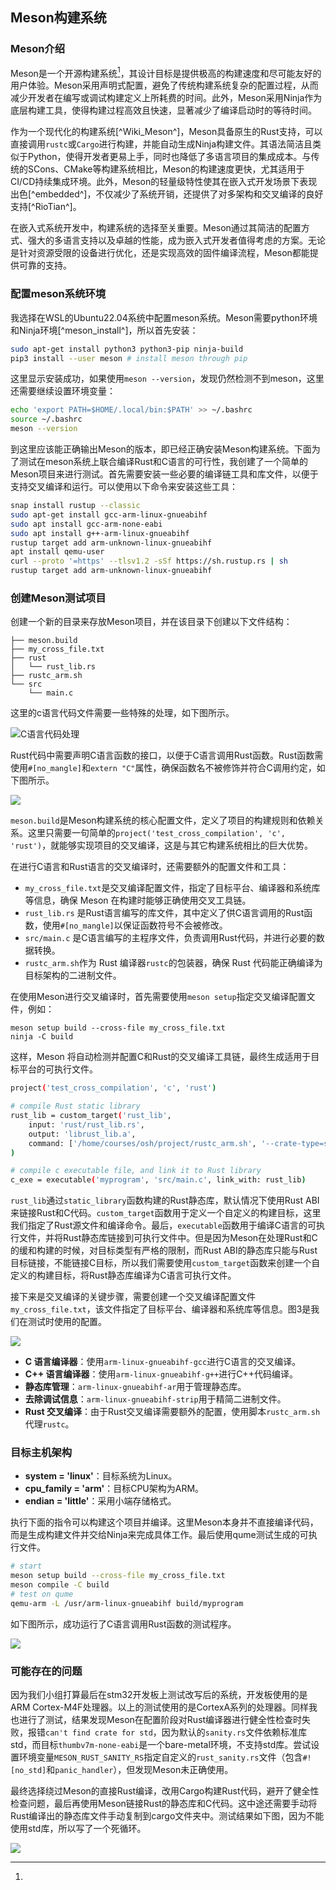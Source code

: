 <!--这部分专门用来介绍Meson系统-->

## Meson构建系统

### Meson介绍

Meson是一个开源构建系统[^meson_system^]，其设计目标是提供极高的构建速度和尽可能友好的用户体验。Meson采用声明式配置，避免了传统构建系统复杂的配置过程，从而减少开发者在编写或调试构建定义上所耗费的时间。此外，Meson采用Ninja作为底层构建工具，使得构建过程高效且快速，显著减少了编译启动时的等待时间。

作为一个现代化的构建系统[^Wiki_Meson^]，Meson具备原生的Rust支持，可以直接调用`rustc`或`Cargo`进行构建，并能自动生成Ninja构建文件。其语法简洁且类似于Python，使得开发者更易上手，同时也降低了多语言项目的集成成本。与传统的SCons、CMake等构建系统相比，Meson的构建速度更快，尤其适用于CI/CD持续集成环境。此外，Meson的轻量级特性使其在嵌入式开发场景下表现出色[^embedded^]，不仅减少了系统开销，还提供了对多架构和交叉编译的良好支持[^RioTian^]。

在嵌入式系统开发中，构建系统的选择至关重要。Meson通过其简洁的配置方式、强大的多语言支持以及卓越的性能，成为嵌入式开发者值得考虑的方案。无论是针对资源受限的设备进行优化，还是实现高效的固件编译流程，Meson都能提供可靠的支持。

### 配置meson系统环境

我选择在WSL的Ubuntu22.04系统中配置meson系统。Meson需要python环境和Ninja环境[^meson_install^]，所以首先安装：

```bash
sudo apt-get install python3 python3-pip ninja-build
pip3 install --user meson # install meson through pip
```

这里显示安装成功，如果使用`meson --version`，发现仍然检测不到meson，这里还需要继续设置环境变量：

```bash
echo 'export PATH=$HOME/.local/bin:$PATH' >> ~/.bashrc
source ~/.bashrc
meson --version
```

到这里应该能正确输出Meson的版本，即已经正确安装Meson构建系统。下面为了测试在meson系统上联合编译Rust和C语言的可行性，我创建了一个简单的Meson项目来进行测试。首先需要安装一些必要的编译链工具和库文件，以便于支持交叉编译和运行。可以使用以下命令来安装这些工具：

```bash
snap install rustup --classic
sudo apt-get install gcc-arm-linux-gnueabihf
sudo apt install gcc-arm-none-eabi
sudo apt install g++-arm-linux-gnueabihf
rustup target add arm-unknown-linux-gnueabihf
apt install qemu-user
curl --proto '=https' --tlsv1.2 -sSf https://sh.rustup.rs | sh
rustup target add arm-unknown-linux-gnueabihf
```

### 创建Meson测试项目

创建一个新的目录来存放Meson项目，并在该目录下创建以下文件结构：

```
├── meson.build
├── my_cross_file.txt
├── rust
│   └── rust_lib.rs
├── rustc_arm.sh
└── src
    └── main.c
```

这里的c语言代码文件需要一些特殊的处理，如下图所示。

![C语言代码处理](img/c_test.png)

Rust代码中需要声明C语言函数的接口，以便于C语言调用Rust函数。Rust函数需使用`#[no_mangle]`和`extern "C"`属性，确保函数名不被修饰并符合C调用约定，如下图所示。

![](img/rust_test.png)

`meson.build`是Meson构建系统的核心配置文件，定义了项目的构建规则和依赖关系。这里只需要一句简单的`project('test_cross_compilation', 'c', 'rust')`，就能够实现项目的交叉编译，这是与其它构建系统相比的巨大优势。

在进行C语言和Rust语言的交叉编译时，还需要额外的配置文件和工具：

- `my_cross_file.txt`是交叉编译配置文件，指定了目标平台、编译器和系统库等信息，确保 Meson 在构建时能够正确使用交叉工具链。
- `rust_lib.rs` 是Rust语言编写的库文件，其中定义了供C语言调用的Rust函数，使用`#[no_mangle]`以保证函数符号不会被修改。
- `src/main.c` 是C语言编写的主程序文件，负责调用Rust代码，并进行必要的数据转换。
- `rustc_arm.sh`作为 Rust 编译器`rustc`的包装器，确保 Rust 代码能正确编译为目标架构的二进制文件。

在使用Meson进行交叉编译时，首先需要使用`meson setup`指定交叉编译配置文件，例如：

```
meson setup build --cross-file my_cross_file.txt
ninja -C build
```

这样，Meson 将自动检测并配置C和Rust的交叉编译工具链，最终生成适用于目标平台的可执行文件。

```bash
project('test_cross_compilation', 'c', 'rust')

# compile Rust static library
rust_lib = custom_target('rust_lib',
    input: 'rust/rust_lib.rs',
    output: 'librust_lib.a',
    command: ['/home/courses/osh/project/rustc_arm.sh', '--crate-type=staticlib', '-o', '@OUTPUT@', '@INPUT@']
)

# compile c executable file, and link it to Rust library
c_exe = executable('myprogram', 'src/main.c', link_with: rust_lib)
```

`rust_lib`通过`static_library`函数构建的Rust静态库，默认情况下使用Rust ABI来链接Rust和C代码。`custom_target`函数用于定义一个自定义的构建目标，这里我们指定了Rust源文件和编译命令。最后，`executable`函数用于编译C语言的可执行文件，并将Rust静态库链接到可执行文件中。但是因为Meson在处理Rust和C的缓和构建的时候，对目标类型有严格的限制，而Rust ABI的静态库只能与Rust目标链接，不能链接C目标，所以我们需要使用`custom_target`函数来创建一个自定义的构建目标，将Rust静态库编译为C语言可执行文件。

接下来是交叉编译的关键步骤，需要创建一个交叉编译配置文件`my_cross_file.txt`，该文件指定了目标平台、编译器和系统库等信息。图3是我们在测试时使用的配置。

![](img/cross_set.png)

- **C 语言编译器**：使用`arm-linux-gnueabihf-gcc`进行C语言的交叉编译。
- **C++ 语言编译器**：使用`arm-linux-gnueabihf-g++`进行C++代码编译。
- **静态库管理**：`arm-linux-gnueabihf-ar`用于管理静态库。
- **去除调试信息**：`arm-linux-gnueabihf-strip`用于精简二进制文件。
- **Rust 交叉编译**：由于Rust交叉编译需要额外的配置，使用脚本`rustc_arm.sh`代理`rustc`。

### 目标主机架构

- **system = 'linux'**：目标系统为Linux。
- **cpu_family = 'arm'**：目标CPU架构为ARM。
- **endian = 'little'**：采用小端存储格式。

执行下面的指令可以构建这个项目并编译。这里Meson本身并不直接编译代码，而是生成构建文件并交给Ninja来完成具体工作。最后使用qume测试生成的可执行文件。

```bash
# start
meson setup build --cross-file my_cross_file.txt
meson compile -C build
# test on qume
qemu-arm -L /usr/arm-linux-gnueabihf build/myprogram
```

如下图所示，成功运行了C语言调用Rust函数的测试程序。

![](img/meson_result.png)

### 可能存在的问题

因为我们小组打算最后在stm32开发板上测试改写后的系统，开发板使用的是ARM Cortex-M4F处理器。以上的测试使用的是CortexA系列的处理器。同样我也进行了测试，结果发现Meson在配置阶段对Rust编译器进行健全性检查时失败，报错`can't find crate for std`，因为默认的`sanity.rs`文件依赖标准库std，而目标`thumbv7m-none-eabi`是一个bare-metal环境，不支持std库。尝试设置环境变量`MESON_RUST_SANITY_RS`指定自定义的`rust_sanity.rs`文件（包含`#![no_std]`和`panic_handler`），但发现Meson未正确使用。

最终选择绕过Meson的直接Rust编译，改用Cargo构建Rust代码，避开了健全性检查问题，最后再使用Meson链接Rust的静态库和C代码。这中途还需要手动将Rust编译出的静态库文件手动复制到cargo文件夹中。测试结果如下图，因为不能使用std库，所以写了一个死循环。

![](img/m4_result.png)

[^meson_system^]: 